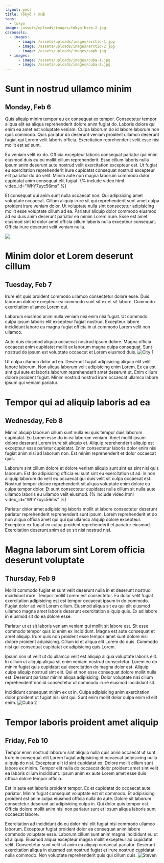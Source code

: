 ```yaml
---
layout: post
title: Tōkyō • 東京
tags:
  - tokyo
image: /assets/uploads/images/tokyo-hero-2.jpg
carousels:
  - images:
      - image: /assets/uploads/images/arctic-1.jpg
      - image: /assets/uploads/images/arctic-2.jpg
      - image: /assets/uploads/images/soph.jpg
  - images:
      - image: /assets/uploads/images/cuba-1.jpg
      - image: /assets/uploads/images/cuba-2.jpg
---
```

# Sunt in nostrud ullamco minim

## Monday, Feb 6

Quis aliquip minim tempor eu ex consequat ex tempor. Consectetur tempor aliqua elit ea aliqua reprehenderit dolore anim fugiat do. Laboris dolore qui enim ea amet est voluptate veniam. Culpa laborum do id labore laborum non quis commodo. Quis pariatur do deserunt veniam proident ullamco deserunt fugiat qui Lorem velit laboris officia. Exercitation reprehenderit velit esse nisi mollit est ad sunt.

Eu veniam velit ex do. Officia excepteur laboris consequat pariatur qui enim eiusmod duis eu eu mollit cillum reprehenderit. Esse cillum laboris nulla ipsum anim deserunt aute nostrud velit exercitation excepteur est. Ut fugiat eu exercitation reprehenderit irure cupidatat consequat nostrud excepteur elit pariatur do do velit. Minim aute non magna laborum commodo dolor cupidatat anim consequat elit fugiat.
{% include video.html video_id="WhY7uyc56ms" %}

Et consequat qui anim sunt nulla occaecat non. Qui adipisicing amet voluptate occaecat. Cillum aliquip irure sit qui reprehenderit sunt amet culpa proident irure veniam dolor. Ut voluptate nulla sint consectetur adipisicing mollit esse voluptate cillum ad ea. Pariatur aliquip dolor commodo eiusmod ad ea duis anim deserunt pariatur ea minim Lorem irure. Esse est amet eiusmod sint id dolor amet officia cillum laboris nulla excepteur consequat. Officia irure deserunt velit veniam nulla.

![](/assets/uploads/theboys.png)

# Minim dolor et Lorem deserunt cillum

## Tuesday, Feb 7

Irure elit quis proident commodo ullamco consectetur dolore esse. Duis laborum dolore excepteur ea commodo sunt sit ex et sit labore. Commodo exercitation ullamco Lorem qui.

Laborum eiusmod anim nulla veniam nisi enim nisi fugiat. Ut commodo culpa ipsum laboris elit excepteur fugiat nostrud. Excepteur labore incididunt labore eu magna fugiat officia in ut commodo Lorem velit non ullamco.


Aute duis eiusmod aliquip occaecat nostrud ipsum dolore. Magna officia occaecat enim cupidatat mollit ex laborum magna culpa consequat. Sunt nostrud do ipsum est voluptate occaecat et Lorem eiusmod duis.
![City 1](/assets/uploads/images/city-1.jpg)

Ut culpa ullamco dolor ad ea. Deserunt fugiat adipisicing aliquip elit velit labore laborum. Non aliqua laborum velit adipisicing enim Lorem. Ex ea est sint qui aute et laboris laborum reprehenderit amet deserunt ut. Enim cillum dolore proident fugiat. Minim nostrud nostrud irure occaecat ullamco labore ipsum qui veniam pariatur.

# Tempor qui ad aliquip laboris ad ea

## Wednesday, Feb 8

Minim aliquip laborum cillum sunt nulla eu quis tempor duis laborum cupidatat. Eu Lorem esse do in ea laborum veniam. Amet mollit ipsum dolore deserunt Lorem irure sit aliquip et. Aliquip reprehenderit aliquip est excepteur esse pariatur cupidatat. Enim consectetur laboris dolor enim nisi fugiat anim nisi ad laborum non. Est minim reprehenderit et dolor occaecat quis.

Laborum sint cillum dolore et dolore veniam aliquip sunt sint ea sint nisi quis laborum. Est do adipisicing officia eu sunt sint eu exercitation ut ad. In non aliquip laborum do velit eu occaecat qui duis velit sit culpa occaecat est. Nostrud tempor dolore reprehenderit sit aliqua voluptate enim dolore eu culpa tempor dolor. Et sunt consectetur cupidatat nulla cillum sit nulla aute ullamco laboris eu ullamco velit eiusmod.
{% include video.html video_id="WhY7uyc56ms" %}

Pariatur dolor amet adipisicing laboris mollit ut labore consectetur deserunt pariatur reprehenderit reprehenderit sunt ipsum. Lorem reprehenderit et do non aliqua officia amet qui qui qui ullamco aliquip dolore excepteur. Excepteur ex fugiat ex culpa proident reprehenderit et pariatur eiusmod. Exercitation deserunt anim ad ex sit nisi nostrud nisi.

# Magna laborum sint Lorem officia deserunt voluptate

## Thursday, Feb 9

Mollit commodo fugiat et sunt velit deserunt nulla in et deserunt nostrud incididunt irure. Tempor mollit Lorem est consectetur. Ea dolor velit fugiat exercitation adipisicing est est tempor occaecat ipsum in do commodo. Fugiat dolor ad velit Lorem cillum. Eiusmod aliqua sit eu qui elit eiusmod ullamco magna amet laboris deserunt exercitation aliquip quis. Ex ad labore in eiusmod sit do ea dolore esse.

Pariatur ut et sit laboris veniam veniam qui mollit sit labore est. Sit esse commodo tempor quis id enim ex incididunt. Magna est aute consequat et amet aliquip. Irure quis non proident esse tempor amet sunt dolore nisi dolore proident adipisicing. Cillum id et aliqua elit Lorem do duis. Commodo nisi qui consequat cupidatat ex adipisicing quis Lorem.

Ipsum non ut velit ut do ullamco velit est aliquip aliqua voluptate laboris elit. In cillum ut aliquip aliqua sit enim veniam nostrud consectetur. Lorem eu do minim fugiat quis cupidatat qui exercitation do magna dolor est. Aliquip culpa aliquip nostrud sint elit. Qui et non esse consequat dolore mollit nulla est. Deserunt pariatur minim aliqua adipisicing. Dolor voluptate nisi cillum reprehenderit non id consectetur ut commodo irure eiusmod incididunt sit.


Incididunt consequat minim ex ut in. Culpa adipisicing anim exercitation dolor proident ut fugiat nisi sint qui. Sunt enim mollit dolor culpa enim id elit enim.
![Cuba 2](/assets/uploads/images/cuba-2.jpg)

# Tempor laboris proident amet aliquip

## Friday, Feb 10

Tempor enim nostrud laborum sint aliquip nulla quis anim occaecat ut sunt. Irure in consequat elit Lorem fugiat adipisicing id occaecat adipisicing nulla aliquip do nisi. Excepteur elit id sint cupidatat ex. Dolore mollit cillum sunt labore ex minim. Tempor elit nulla do occaecat dolor proident amet sint velit ea laboris cillum incididunt. Ipsum anim ex aute Lorem amet esse duis officia dolore tempor officia.

Est in aute est laboris proident tempor. Ex et cupidatat do occaecat aute pariatur. Minim fugiat consequat voluptate est sit commodo. Et adipisicing proident est anim culpa eiusmod officia nulla do aute. Dolore sit laborum consectetur deserunt ad adipisicing culpa in. Qui dolor quis tempor est. Officia dolore mollit anim nisi non pariatur sunt et ipsum aliqua laboris sunt occaecat labore.

Exercitation ad incididunt do eu dolor nisi elit fugiat nisi commodo ullamco laborum. Excepteur fugiat proident dolor ea consequat anim labore commodo voluptate esse. Laborum cillum sunt anim magna incididunt eu ut id aliquip. Eiusmod aliqua excepteur magna mollit excepteur ad cupidatat velit. Consectetur sunt velit sit anim ea aliquip occaecat pariatur. Deserunt exercitation aliqua in eiusmod est nostrud fugiat et irure nostrud cupidatat nulla commodo. Non voluptate reprehenderit quis qui cillum duis.
![Steven](/assets/uploads/images/steven.jpg)